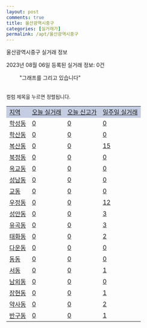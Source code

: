 ```yaml
---
layout: post
comments: true
title: 울산광역시중구
categories: [실거래가]
permalink: /apt/울산광역시중구
---
```


울산광역시중구 실거래 정보

2023년 08월 06일 등록된 실거래 정보: 0건

<!--<script async src="https://pagead2.googlesyndication.com/pagead/js/adsbygoogle.js?client=ca-pub-3485438051770037"
 crossorigin="anonymous"></script>-->

<script type="text/javascript">
  google.charts.load('current', {'packages':['corechart']});
  google.charts.setOnLoadCallback(drawChart);

  function drawChart() {
    var data = google.visualization.arrayToDataTable([['거래일', '매매', '전월세', '전매'], ['21-01', 1, 0, 0], ['21-02', 0, 1, 0], ['21-03', 0, 2, 0], ['21-04', 0, 1, 0], ['21-05', 5, 0, 0], ['21-06', 11, 8, 0], ['21-07', 46, 36, 3], ['21-08', 177, 112, 12], ['21-09', 217, 129, 5], ['21-10', 235, 157, 4], ['21-11', 169, 134, 3], ['21-12', 116, 119, 0], ['22-01', 114, 128, 4], ['22-02', 98, 137, 2], ['22-03', 131, 107, 1], ['22-04', 181, 137, 6], ['22-05', 142, 194, 2], ['22-06', 89, 85, 2], ['22-07', 78, 101, 6], ['22-08', 74, 126, 2], ['22-09', 66, 93, 2], ['22-10', 79, 114, 7], ['22-11', 63, 109, 11], ['22-12', 58, 158, 19], ['23-01', 98, 149, 33], ['23-02', 158, 179, 54], ['23-03', 175, 146, 38], ['23-04', 149, 171, 33], ['23-05', 233, 182, 31], ['23-06', 190, 119, 25], ['23-07', 151, 88, 39], ['23-08', 3, 2, 1]]);

    var options = {
      title: '최근 1년간 유형별 거래량 추이',
      legend: { position: 'bottom' }
    };

    setTimeout(function() {
        var chart = new google.visualization.LineChart(document.getElementById('columnchart_material'));
        chart.draw(data, (options));
        document.getElementById('loading').style.display = 'none';
        var dayLabel = (new Date()).getDay();
        if (dayLabel < 2) {
            sorttable.innerSortFunction.apply(document.getElementById('week'), []);
            sorttable.innerSortFunction.apply(document.getElementById('week'), []);        
        }
        else {
            sorttable.innerSortFunction.apply(document.getElementById('today'), []);
            sorttable.innerSortFunction.apply(document.getElementById('today'), []);
        }
    }, 200);

  }
</script>

<div id="loading" style="z-index:20; display: block; margin-left: 35px">"그래프를 그리고 있습니다"</div>
<div id="columnchart_material" style="width: 95%; margin-left: -35px; display: block"></div>
<!--<div style="width: 95%; margin-left: -35px; display: block">
      <script async src="https://pagead2.googlesyndication.com/pagead/js/adsbygoogle.js?client=ca-pub-3485438051770037"
          crossorigin="anonymous"></script>
      <ins class="adsbygoogle"
          style="display:block"
          data-ad-format="fluid"
          data-ad-layout-key="-fb+5w+4e-db+86"
          data-ad-client="ca-pub-3485438051770037"
          data-ad-slot="1827090281"></ins>
      <script>
          (adsbygoogle = window.adsbygoogle || []).push({});
      </script>
</div>-->
<br>

<font size='small' style='font-size: small;'>컬럼 제목을 누르면 정렬됩니다.</font>
<table class="sortable">
  <tr style='background-color: rgba(114, 132, 186,0.4);'>
    <td id="region"><a href="#">지역</a></td>
    <td id="today"><a href="#">오늘 실거래</a></td>
    <td id="today_new"><a href="#">오늘 신고가</a></td>
    <td id="week"><a href="#">일주일 실거래</a></td>
  </tr>

  
  <tr class="item">
    <td><a href="울산광역시중구학성동">학성동</a></td>
    <td><a href="울산광역시중구학성동">0</a></td>
    <td><a href="울산광역시중구학성동">0</a></td>
    <td><a href="울산광역시중구학성동">0</a></td>
  </tr>
    

  <tr class="item">
    <td><a href="울산광역시중구학산동">학산동</a></td>
    <td><a href="울산광역시중구학산동">0</a></td>
    <td><a href="울산광역시중구학산동">0</a></td>
    <td><a href="울산광역시중구학산동">0</a></td>
  </tr>
    

  <tr class="item">
    <td><a href="울산광역시중구복산동">복산동</a></td>
    <td><a href="울산광역시중구복산동">0</a></td>
    <td><a href="울산광역시중구복산동">0</a></td>
    <td><a href="울산광역시중구복산동">15</a></td>
  </tr>
    

  <tr class="item">
    <td><a href="울산광역시중구북정동">북정동</a></td>
    <td><a href="울산광역시중구북정동">0</a></td>
    <td><a href="울산광역시중구북정동">0</a></td>
    <td><a href="울산광역시중구북정동">0</a></td>
  </tr>
    

  <tr class="item">
    <td><a href="울산광역시중구옥교동">옥교동</a></td>
    <td><a href="울산광역시중구옥교동">0</a></td>
    <td><a href="울산광역시중구옥교동">0</a></td>
    <td><a href="울산광역시중구옥교동">0</a></td>
  </tr>
    

  <tr class="item">
    <td><a href="울산광역시중구성남동">성남동</a></td>
    <td><a href="울산광역시중구성남동">0</a></td>
    <td><a href="울산광역시중구성남동">0</a></td>
    <td><a href="울산광역시중구성남동">0</a></td>
  </tr>
    

  <tr class="item">
    <td><a href="울산광역시중구교동">교동</a></td>
    <td><a href="울산광역시중구교동">0</a></td>
    <td><a href="울산광역시중구교동">0</a></td>
    <td><a href="울산광역시중구교동">0</a></td>
  </tr>
    

  <tr class="item">
    <td><a href="울산광역시중구우정동">우정동</a></td>
    <td><a href="울산광역시중구우정동">0</a></td>
    <td><a href="울산광역시중구우정동">0</a></td>
    <td><a href="울산광역시중구우정동">12</a></td>
  </tr>
    

  <tr class="item">
    <td><a href="울산광역시중구성안동">성안동</a></td>
    <td><a href="울산광역시중구성안동">0</a></td>
    <td><a href="울산광역시중구성안동">0</a></td>
    <td><a href="울산광역시중구성안동">3</a></td>
  </tr>
    

  <tr class="item">
    <td><a href="울산광역시중구유곡동">유곡동</a></td>
    <td><a href="울산광역시중구유곡동">0</a></td>
    <td><a href="울산광역시중구유곡동">0</a></td>
    <td><a href="울산광역시중구유곡동">3</a></td>
  </tr>
    

  <tr class="item">
    <td><a href="울산광역시중구태화동">태화동</a></td>
    <td><a href="울산광역시중구태화동">0</a></td>
    <td><a href="울산광역시중구태화동">0</a></td>
    <td><a href="울산광역시중구태화동">2</a></td>
  </tr>
    

  <tr class="item">
    <td><a href="울산광역시중구다운동">다운동</a></td>
    <td><a href="울산광역시중구다운동">0</a></td>
    <td><a href="울산광역시중구다운동">0</a></td>
    <td><a href="울산광역시중구다운동">0</a></td>
  </tr>
    

  <tr class="item">
    <td><a href="울산광역시중구동동">동동</a></td>
    <td><a href="울산광역시중구동동">0</a></td>
    <td><a href="울산광역시중구동동">0</a></td>
    <td><a href="울산광역시중구동동">0</a></td>
  </tr>
    

  <tr class="item">
    <td><a href="울산광역시중구서동">서동</a></td>
    <td><a href="울산광역시중구서동">0</a></td>
    <td><a href="울산광역시중구서동">0</a></td>
    <td><a href="울산광역시중구서동">1</a></td>
  </tr>
    

  <tr class="item">
    <td><a href="울산광역시중구남외동">남외동</a></td>
    <td><a href="울산광역시중구남외동">0</a></td>
    <td><a href="울산광역시중구남외동">0</a></td>
    <td><a href="울산광역시중구남외동">0</a></td>
  </tr>
    

  <tr class="item">
    <td><a href="울산광역시중구장현동">장현동</a></td>
    <td><a href="울산광역시중구장현동">0</a></td>
    <td><a href="울산광역시중구장현동">0</a></td>
    <td><a href="울산광역시중구장현동">1</a></td>
  </tr>
    

  <tr class="item">
    <td><a href="울산광역시중구약사동">약사동</a></td>
    <td><a href="울산광역시중구약사동">0</a></td>
    <td><a href="울산광역시중구약사동">0</a></td>
    <td><a href="울산광역시중구약사동">2</a></td>
  </tr>
    

  <tr class="item">
    <td><a href="울산광역시중구반구동">반구동</a></td>
    <td><a href="울산광역시중구반구동">0</a></td>
    <td><a href="울산광역시중구반구동">0</a></td>
    <td><a href="울산광역시중구반구동">1</a></td>
  </tr>
    


</table>


    